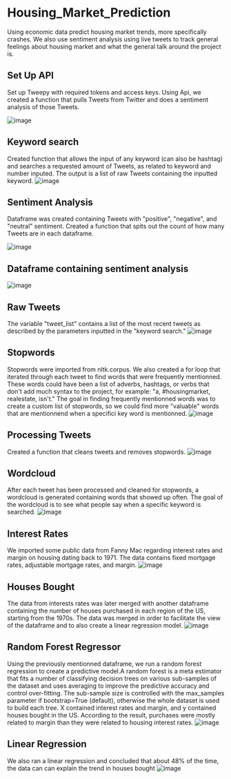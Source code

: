 # Housing_Market_Prediction
Using economic data predict housing market trends, more specifically crashes. We also use sentiment analysis using live tweets to track general feelings about housing market and what the general talk around the project is.

## Set Up API
Set up Tweepy with required tokens and access keys. Using Api, we created a function that pulls Tweets from Twitter and does a sentiment analysis of those Tweets.

![image](https://user-images.githubusercontent.com/79224741/128447083-1a5219a8-487b-4ad1-aa8d-274aceba1b7e.png)

## Keyword search
Created function that allows the input of any keyword (can also be hashtag) and searches a requested amount of Tweets, as related to keyword and number inputed. The output is a list of raw Tweets containing the inputted keyword.
![image](https://user-images.githubusercontent.com/79224741/128446635-89bed11c-6730-405c-955b-ba4ffb31f78a.png)

## Sentiment Analysis
Dataframe was created containing Tweets with "positive", "negative", and "neutral" sentiment. Created a function that spits out the count of how many Tweets are in each dataframe.

![image](https://user-images.githubusercontent.com/79224741/129273314-ca09f10f-88ea-4e71-a057-8c7f9660d496.png)

## Dataframe containing sentiment analysis
![image](https://user-images.githubusercontent.com/79224741/128447909-65eabce9-8977-45e0-b0d7-452dd8b79d69.png)

## Raw Tweets
The variable "tweet_list" contains a list of the most recent tweets as described by the parameters inputted in the "keyword search."
![image](https://user-images.githubusercontent.com/79224741/128603472-0e05e889-6e52-40b3-9a78-1e0fac755956.png)

## Stopwords
Stopwords were imported from nltk.corpus. We also created a for loop that iterated through each tweet to find words that were frequently mentionned. These words could have been a list of adverbs, hashtags, or verbs that don't add much syntax to the project, for example: "a, #housingmarket, realestate, isn't." The goal in finding frequently mentionned words was to create a custom list of stopwords, so we could find more "valuable" words that are mentionnend when a specifici key word is mentionned.
![image](https://user-images.githubusercontent.com/79224741/128603651-793c7d3e-242a-406f-8785-3f292421a757.png)


## Processing Tweets
Created a function that cleans tweets and removes stopwords.
![image](https://user-images.githubusercontent.com/79224741/128603706-cf6b9d12-49c0-4870-b5ae-75f8b68b39ed.png)


## Wordcloud
After each tweet has been processed and cleaned for stopwords, a wordcloud is generated containing words that showed up often. The goal of the wordcloud is to see what people say when a specific keyword is searched. 
![image](https://user-images.githubusercontent.com/79224741/128603774-fffd84fc-3d0a-40ff-a03b-c432531f670c.png)


## Interest Rates
We imported some public data from Fanny Mac regarding interest rates and margin on housing dating back to 1971. The data contains fixed mortgage rates, adjustable mortgage rates, and margin.
![image](https://user-images.githubusercontent.com/79224741/129269017-30a63395-a99e-4b14-aecb-50cf679b4c08.png)


## Houses Bought
The data from interests rates was later merged with another dataframe containing the number of houses purchased in each region of the US, starting from the 1970s. The data was merged in order to facilitate the view of the dataframe and to also create a linear regression model.
![image](https://user-images.githubusercontent.com/79224741/129269199-d70769b7-5be0-4a14-a262-ed8aef4f8974.png)


## Random Forest Regressor
Using the previously mentionned dataframe, we run a random forest regression to create a predictive model.A random forest is a meta estimator that fits a number of classifying decision trees on various sub-samples of the dataset and uses averaging to improve the predictive accuracy and control over-fitting. The sub-sample size is controlled with the max_samples parameter if bootstrap=True (default), otherwise the whole dataset is used to build each tree. X contained interest rates and margin, and y contained houses bought in the US. According to the result, purchases were mostly related to margin than they were related to housing interest rates.
![image](https://user-images.githubusercontent.com/79224741/129271880-6c6eff46-b9a0-42c2-8fff-b2b08b4ca0fb.png)


## Linear Regression
We also ran a linear regression and concluded that about 48% of the time, the data can can explain the trend in houses bought
![image](https://user-images.githubusercontent.com/79224741/129272075-b09bae4c-07b6-41f9-a4d8-80ffd7e46891.png)
